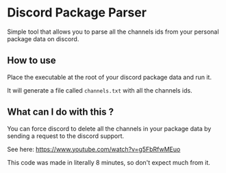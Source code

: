 # Discord Package Parser

Simple tool that allows you to parse all the channels ids from your personal package data on discord.

## How to use
Place the executable at the root of your discord package data and run it.

It will generate a file called `channels.txt` with all the channels ids.

## What can I do with this ?
You can force discord to delete all the channels in your package data by sending a request to the discord support.

See here: https://www.youtube.com/watch?v=g5FbRfwMEuo

This code was made in literally 8 minutes, so don't expect much from it.